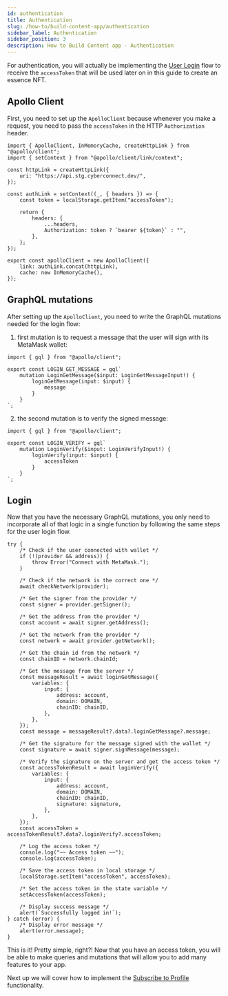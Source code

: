 ```yaml
---
id: authentication
title: Authentication
slug: /how-to/build-content-app/authentication
sidebar_label: Authentication
sidebar_position: 3
description: How to Build Content app - Authentication
---
```


For authentication, you will actually be implementing the [User Login](/guides/authentication/user-login) flow to receive the `accessToken` that will be used later on in this guide to create an essence NFT.

## Apollo Client

First, you need to set up the `ApolloClient` because whenever you make a request, you need to pass the `accessToken` in the HTTP `Authorization` header.

```tsx title="apollo/index.tsx"
import { ApolloClient, InMemoryCache, createHttpLink } from "@apollo/client";
import { setContext } from "@apollo/client/link/context";

const httpLink = createHttpLink({
    uri: "https://api.stg.cyberconnect.dev/",
});

const authLink = setContext((_, { headers }) => {
    const token = localStorage.getItem("accessToken");

    return {
        headers: {
            ...headers,
            Authorization: token ? `bearer ${token}` : "",
        },
    };
});

export const apolloClient = new ApolloClient({
    link: authLink.concat(httpLink),
    cache: new InMemoryCache(),
});
```

## GraphQL mutations

After setting up the `ApolloClient`, you need to write the GraphQL mutations needed for the login flow:

1. first mutation is to request a message that the user will sign with its MetaMask wallet:

```tsx title="graphql/LoginGetMessage.ts"
import { gql } from "@apollo/client";

export const LOGIN_GET_MESSAGE = gql`
    mutation LoginGetMessage($input: LoginGetMessageInput!) {
        loginGetMessage(input: $input) {
            message
        }
    }
`;
```

2. the second mutation is to verify the signed message:

```tsx title="graphql/LoginVerify.ts"
import { gql } from "@apollo/client";

export const LOGIN_VERIFY = gql`
    mutation LoginVerify($input: LoginVerifyInput!) {
        loginVerify(input: $input) {
            accessToken
        }
    }
`;
```

## Login

Now that you have the necessary GraphQL mutations, you only need to incorporate all of that logic in a single function by following the same steps for the user login flow.

```tsx title="components/SigninBtn.tsx"
try {
    /* Check if the user connected with wallet */
    if (!(provider && address)) {
        throw Error("Connect with MetaMask.");
    }

    /* Check if the network is the correct one */
    await checkNetwork(provider);

    /* Get the signer from the provider */
    const signer = provider.getSigner();

    /* Get the address from the provider */
    const account = await signer.getAddress();

    /* Get the network from the provider */
    const network = await provider.getNetwork();

    /* Get the chain id from the network */
    const chainID = network.chainId;

    /* Get the message from the server */
    const messageResult = await loginGetMessage({
        variables: {
            input: {
                address: account,
                domain: DOMAIN,
                chainID: chainID,
            },
        },
    });
    const message = messageResult?.data?.loginGetMessage?.message;

    /* Get the signature for the message signed with the wallet */
    const signature = await signer.signMessage(message);

    /* Verify the signature on the server and get the access token */
    const accessTokenResult = await loginVerify({
        variables: {
            input: {
                address: account,
                domain: DOMAIN,
                chainID: chainID,
                signature: signature,
            },
        },
    });
    const accessToken = accessTokenResult?.data?.loginVerify?.accessToken;

    /* Log the access token */
    console.log("~~ Access token ~~");
    console.log(accessToken);

    /* Save the access token in local storage */
    localStorage.setItem("accessToken", accessToken);

    /* Set the access token in the state variable */
    setAccessToken(accessToken);

    /* Display success message */
    alert(`Successfully logged in!`);
} catch (error) {
    /* Display error message */
    alert(error.message);
}
```

This is it! Pretty simple, right?! Now that you have an access token, you will be able to make queries and mutations that will allow you to add many features to your app.

Next up we will cover how to implement the [Subscribe to Profile](/how-to/build-content-app/subscribe-to-profile) functionality.

